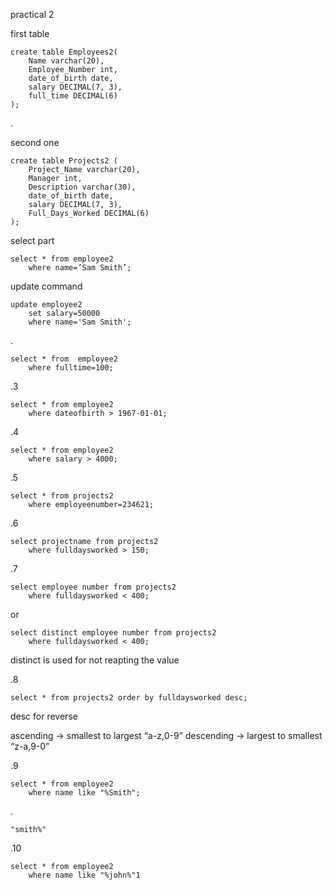 practical 2

first table

	create table Employees2(
	    Name varchar(20),
	    Employee_Number int,
	    date_of_birth date,
	    salary DECIMAL(7, 3),
	    full_time DECIMAL(6)
	);
.



second one

	create table Projects2 (
		Project_Name varchar(20),
		Manager int,
		Description varchar(30),
		date_of_birth date,
		salary DECIMAL(7, 3),
		Full_Days_Worked DECIMAL(6)
	);

select part

	select * from employee2
		where name=’Sam Smith’;
update command

	update employee2
		set salary=50000
		where name='Sam Smith';
.

	select * from  employee2
		where fulltime=100;
.3

	select * from employee2 
		where dateofbirth > 1967-01-01;
.4

	select * from employee2
		where salary > 4000;
.5

	select * from projects2
		where employeenumber=234621;
.6

	select projectname from projects2
		where fulldaysworked > 150;
.7

	select employee number from projects2
		where fulldaysworked < 400;
or

	select distinct employee number from projects2
		where fulldaysworked < 400;
distinct is used for not reapting the value

.8

	select * from projects2 order by fulldaysworked desc;
desc for reverse

ascending → smallest to largest “a-z,0-9”
descending → largest to smallest “z-a,9-0”

.9

	select * from employee2
		where name like "%Smith";
.

	"smith%"
.10

	select * from employee2
		where name like "%john%"1